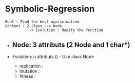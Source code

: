 # Symbolic-Regression
	Goal : Find the best approximation
	Content : 2 class --> Node : 
			  --> Evolution : Modify the function


- Node: 3 attributs (2 Node and 1 char*)
	- 

- Evolution: n attributs () - Use class Node
	- replication : 
	- mutation : 
	- fitness : 
